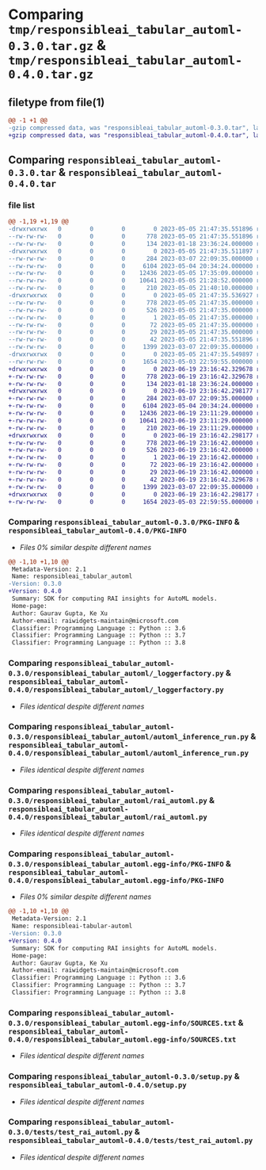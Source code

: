 # Comparing `tmp/responsibleai_tabular_automl-0.3.0.tar.gz` & `tmp/responsibleai_tabular_automl-0.4.0.tar.gz`

## filetype from file(1)

```diff
@@ -1 +1 @@
-gzip compressed data, was "responsibleai_tabular_automl-0.3.0.tar", last modified: Fri May  5 21:47:35 2023, max compression
+gzip compressed data, was "responsibleai_tabular_automl-0.4.0.tar", last modified: Mon Jun 19 23:16:42 2023, max compression
```

## Comparing `responsibleai_tabular_automl-0.3.0.tar` & `responsibleai_tabular_automl-0.4.0.tar`

### file list

```diff
@@ -1,19 +1,19 @@
-drwxrwxrwx   0        0        0        0 2023-05-05 21:47:35.551896 responsibleai_tabular_automl-0.3.0/
--rw-rw-rw-   0        0        0      778 2023-05-05 21:47:35.551896 responsibleai_tabular_automl-0.3.0/PKG-INFO
--rw-rw-rw-   0        0        0      134 2023-01-18 23:36:24.000000 responsibleai_tabular_automl-0.3.0/README.md
-drwxrwxrwx   0        0        0        0 2023-05-05 21:47:35.511897 responsibleai_tabular_automl-0.3.0/responsibleai_tabular_automl/
--rw-rw-rw-   0        0        0      284 2023-03-07 22:09:35.000000 responsibleai_tabular_automl-0.3.0/responsibleai_tabular_automl/__init__.py
--rw-rw-rw-   0        0        0     6104 2023-05-04 20:34:24.000000 responsibleai_tabular_automl-0.3.0/responsibleai_tabular_automl/_loggerfactory.py
--rw-rw-rw-   0        0        0    12436 2023-05-05 17:35:09.000000 responsibleai_tabular_automl-0.3.0/responsibleai_tabular_automl/automl_inference_run.py
--rw-rw-rw-   0        0        0    10641 2023-05-05 21:28:52.000000 responsibleai_tabular_automl-0.3.0/responsibleai_tabular_automl/rai_automl.py
--rw-rw-rw-   0        0        0      210 2023-05-05 21:40:10.000000 responsibleai_tabular_automl-0.3.0/responsibleai_tabular_automl/version.py
-drwxrwxrwx   0        0        0        0 2023-05-05 21:47:35.536927 responsibleai_tabular_automl-0.3.0/responsibleai_tabular_automl.egg-info/
--rw-rw-rw-   0        0        0      778 2023-05-05 21:47:35.000000 responsibleai_tabular_automl-0.3.0/responsibleai_tabular_automl.egg-info/PKG-INFO
--rw-rw-rw-   0        0        0      526 2023-05-05 21:47:35.000000 responsibleai_tabular_automl-0.3.0/responsibleai_tabular_automl.egg-info/SOURCES.txt
--rw-rw-rw-   0        0        0        1 2023-05-05 21:47:35.000000 responsibleai_tabular_automl-0.3.0/responsibleai_tabular_automl.egg-info/dependency_links.txt
--rw-rw-rw-   0        0        0       72 2023-05-05 21:47:35.000000 responsibleai_tabular_automl-0.3.0/responsibleai_tabular_automl.egg-info/requires.txt
--rw-rw-rw-   0        0        0       29 2023-05-05 21:47:35.000000 responsibleai_tabular_automl-0.3.0/responsibleai_tabular_automl.egg-info/top_level.txt
--rw-rw-rw-   0        0        0       42 2023-05-05 21:47:35.551896 responsibleai_tabular_automl-0.3.0/setup.cfg
--rw-rw-rw-   0        0        0     1399 2023-03-07 22:09:35.000000 responsibleai_tabular_automl-0.3.0/setup.py
-drwxrwxrwx   0        0        0        0 2023-05-05 21:47:35.549897 responsibleai_tabular_automl-0.3.0/tests/
--rw-rw-rw-   0        0        0     1654 2023-05-03 22:59:55.000000 responsibleai_tabular_automl-0.3.0/tests/test_rai_automl.py
+drwxrwxrwx   0        0        0        0 2023-06-19 23:16:42.329678 responsibleai_tabular_automl-0.4.0/
+-rw-rw-rw-   0        0        0      778 2023-06-19 23:16:42.329678 responsibleai_tabular_automl-0.4.0/PKG-INFO
+-rw-rw-rw-   0        0        0      134 2023-01-18 23:36:24.000000 responsibleai_tabular_automl-0.4.0/README.md
+drwxrwxrwx   0        0        0        0 2023-06-19 23:16:42.298177 responsibleai_tabular_automl-0.4.0/responsibleai_tabular_automl/
+-rw-rw-rw-   0        0        0      284 2023-03-07 22:09:35.000000 responsibleai_tabular_automl-0.4.0/responsibleai_tabular_automl/__init__.py
+-rw-rw-rw-   0        0        0     6104 2023-05-04 20:34:24.000000 responsibleai_tabular_automl-0.4.0/responsibleai_tabular_automl/_loggerfactory.py
+-rw-rw-rw-   0        0        0    12436 2023-06-19 23:11:29.000000 responsibleai_tabular_automl-0.4.0/responsibleai_tabular_automl/automl_inference_run.py
+-rw-rw-rw-   0        0        0    10641 2023-06-19 23:11:29.000000 responsibleai_tabular_automl-0.4.0/responsibleai_tabular_automl/rai_automl.py
+-rw-rw-rw-   0        0        0      210 2023-06-19 23:11:29.000000 responsibleai_tabular_automl-0.4.0/responsibleai_tabular_automl/version.py
+drwxrwxrwx   0        0        0        0 2023-06-19 23:16:42.298177 responsibleai_tabular_automl-0.4.0/responsibleai_tabular_automl.egg-info/
+-rw-rw-rw-   0        0        0      778 2023-06-19 23:16:42.000000 responsibleai_tabular_automl-0.4.0/responsibleai_tabular_automl.egg-info/PKG-INFO
+-rw-rw-rw-   0        0        0      526 2023-06-19 23:16:42.000000 responsibleai_tabular_automl-0.4.0/responsibleai_tabular_automl.egg-info/SOURCES.txt
+-rw-rw-rw-   0        0        0        1 2023-06-19 23:16:42.000000 responsibleai_tabular_automl-0.4.0/responsibleai_tabular_automl.egg-info/dependency_links.txt
+-rw-rw-rw-   0        0        0       72 2023-06-19 23:16:42.000000 responsibleai_tabular_automl-0.4.0/responsibleai_tabular_automl.egg-info/requires.txt
+-rw-rw-rw-   0        0        0       29 2023-06-19 23:16:42.000000 responsibleai_tabular_automl-0.4.0/responsibleai_tabular_automl.egg-info/top_level.txt
+-rw-rw-rw-   0        0        0       42 2023-06-19 23:16:42.329678 responsibleai_tabular_automl-0.4.0/setup.cfg
+-rw-rw-rw-   0        0        0     1399 2023-03-07 22:09:35.000000 responsibleai_tabular_automl-0.4.0/setup.py
+drwxrwxrwx   0        0        0        0 2023-06-19 23:16:42.298177 responsibleai_tabular_automl-0.4.0/tests/
+-rw-rw-rw-   0        0        0     1654 2023-05-03 22:59:55.000000 responsibleai_tabular_automl-0.4.0/tests/test_rai_automl.py
```

### Comparing `responsibleai_tabular_automl-0.3.0/PKG-INFO` & `responsibleai_tabular_automl-0.4.0/PKG-INFO`

 * *Files 0% similar despite different names*

```diff
@@ -1,10 +1,10 @@
 Metadata-Version: 2.1
 Name: responsibleai_tabular_automl
-Version: 0.3.0
+Version: 0.4.0
 Summary: SDK for computing RAI insights for AutoML models.
 Home-page: 
 Author: Gaurav Gupta, Ke Xu
 Author-email: raiwidgets-maintain@microsoft.com
 Classifier: Programming Language :: Python :: 3.6
 Classifier: Programming Language :: Python :: 3.7
 Classifier: Programming Language :: Python :: 3.8
```

### Comparing `responsibleai_tabular_automl-0.3.0/responsibleai_tabular_automl/_loggerfactory.py` & `responsibleai_tabular_automl-0.4.0/responsibleai_tabular_automl/_loggerfactory.py`

 * *Files identical despite different names*

### Comparing `responsibleai_tabular_automl-0.3.0/responsibleai_tabular_automl/automl_inference_run.py` & `responsibleai_tabular_automl-0.4.0/responsibleai_tabular_automl/automl_inference_run.py`

 * *Files identical despite different names*

### Comparing `responsibleai_tabular_automl-0.3.0/responsibleai_tabular_automl/rai_automl.py` & `responsibleai_tabular_automl-0.4.0/responsibleai_tabular_automl/rai_automl.py`

 * *Files identical despite different names*

### Comparing `responsibleai_tabular_automl-0.3.0/responsibleai_tabular_automl.egg-info/PKG-INFO` & `responsibleai_tabular_automl-0.4.0/responsibleai_tabular_automl.egg-info/PKG-INFO`

 * *Files 0% similar despite different names*

```diff
@@ -1,10 +1,10 @@
 Metadata-Version: 2.1
 Name: responsibleai-tabular-automl
-Version: 0.3.0
+Version: 0.4.0
 Summary: SDK for computing RAI insights for AutoML models.
 Home-page: 
 Author: Gaurav Gupta, Ke Xu
 Author-email: raiwidgets-maintain@microsoft.com
 Classifier: Programming Language :: Python :: 3.6
 Classifier: Programming Language :: Python :: 3.7
 Classifier: Programming Language :: Python :: 3.8
```

### Comparing `responsibleai_tabular_automl-0.3.0/responsibleai_tabular_automl.egg-info/SOURCES.txt` & `responsibleai_tabular_automl-0.4.0/responsibleai_tabular_automl.egg-info/SOURCES.txt`

 * *Files identical despite different names*

### Comparing `responsibleai_tabular_automl-0.3.0/setup.py` & `responsibleai_tabular_automl-0.4.0/setup.py`

 * *Files identical despite different names*

### Comparing `responsibleai_tabular_automl-0.3.0/tests/test_rai_automl.py` & `responsibleai_tabular_automl-0.4.0/tests/test_rai_automl.py`

 * *Files identical despite different names*

